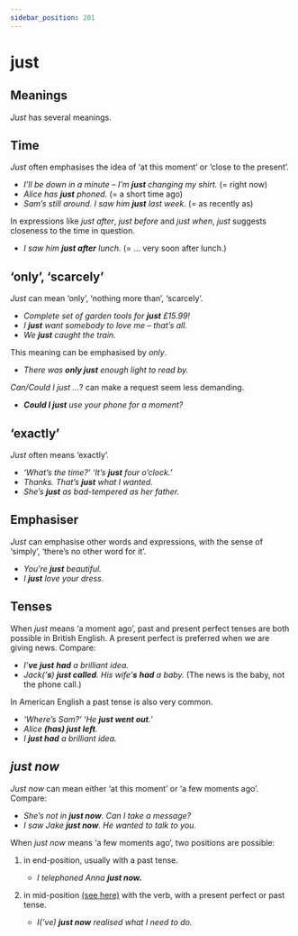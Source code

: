 ```yaml
---
sidebar_position: 201
---
```


# just

## Meanings

*Just* has several meanings.

## Time

*Just* often emphasises the idea of ‘at this moment’ or ‘close to the present’.

- *I’ll be down in a minute – I’m **just** changing my shirt.* (= right now)
- *Alice has **just** phoned.* (= a short time ago)
- *Sam’s still around. I saw him **just** last week.* (= as recently as)

In expressions like *just after*, *just before* and *just when*, *just* suggests closeness to the time in question.

- *I saw him **just after** lunch.* (= … very soon after lunch.)

## ‘only’, ‘scarcely’

*Just* can mean ‘only’, ‘nothing more than’, ‘scarcely’.

- *Complete set of garden tools for **just** £15.99!*
- *I **just** want somebody to love me – that’s all.*
- *We **just** caught the train.*

This meaning can be emphasised by *only*.

- *There was **only just** enough light to read by.*

*Can/Could I just …*? can make a request seem less demanding.

- ***Could I just** use your phone for a moment?*

## ‘exactly’

*Just* often means ‘exactly’.

- *‘What’s the time?’ ‘It’s **just** four o’clock.’*
- *Thanks. That’s **just** what I wanted.*
- *She’s **just** as bad-tempered as her father.*

## Emphasiser

*Just* can emphasise other words and expressions, with the sense of ‘simply’, ‘there’s no other word for it’.

- *You’re **just** beautiful.*
- *I **just** love your dress.*

## Tenses

When *just* means ‘a moment ago’, past and present perfect tenses are both possible in British English. A present perfect is preferred when we are giving news. Compare:

- *I’**ve** **just** **had** a brilliant idea.*
- *Jack(’**s**) **just called**. His wife’**s** **had** a baby.* (The news is the baby, not the phone call.)

In American English a past tense is also very common.

- *‘Where’s Sam?’ ‘He **just went out**.’*
- *Alice **(has) just left**.*
- *I **just had** a brilliant idea.*

## *just now*

*Just now* can mean either ‘at this moment’ or ‘a few moments ago’. Compare:

- *She’s not in **just now**. Can I take a message?*
- *I saw Jake **just now**. He wanted to talk to you.*

When *just now* means ‘a few moments ago’, two positions are possible:

1. in end-position, usually with a past tense.

    - *I telephoned Anna **just now.***
2. in mid-position [(see here)](./../../grammar/adverbs-and-adverbials/mid-position-details) with the verb, with a present perfect or past tense.

    - *I(’ve) **just now** realised what I need to do.*
